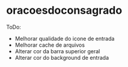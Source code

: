 # oracoesdoconsagrado

ToDo:
- Melhorar qualidade do icone de entrada
- Melhorar cache de arquivos
- Alterar cor da barra superior geral
- Alterar cor do background de entrada
